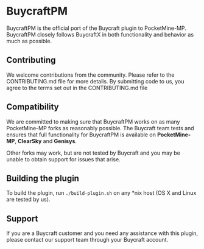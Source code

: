 # BuycraftPM

BuycraftPM is the official port of the Buycraft plugin to PocketMine-MP. BuycraftPM closely follows BuycraftX in both
functionality and behavior as much as possible.

## Contributing

We welcome contributions from the community. Please refer to the CONTRIBUTING.md file for more details. By submitting code to us, you agree to the 
terms set out in the CONTRIBUTING.md file


## Compatibility

We are committed to making sure that BuycraftPM works on as many PocketMine-MP forks as reasonably possible. The Buycraft
team tests and ensures that full functionality for BuycraftPM is available on **PocketMine-MP**, **ClearSky** and **Genisys**.

Other forks may work, but are not tested by Buycraft and you may be unable to obtain support for issues that arise.

## Building the plugin

To build the plugin, run `./build-plugin.sh` on any *nix host (OS X and Linux are tested by us).

## Support
If you are a Buycraft customer and you need any assistance with this plugin, please contact our support team through your Buycraft account.